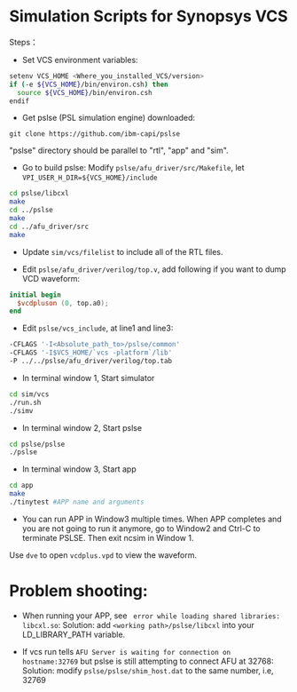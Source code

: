 # Simulation Scripts for Synopsys VCS

Steps：

* Set VCS environment variables:

```Bash
setenv VCS_HOME <Where_you_installed_VCS/version>
if (-e ${VCS_HOME}/bin/environ.csh) then
  source ${VCS_HOME}/bin/environ.csh
endif
```

* Get pslse (PSL simulation engine) downloaded:

```
git clone https://github.com/ibm-capi/pslse
```

"pslse" directory should be parallel to "rtl", "app" and "sim".

* Go to build pslse:
Modify `pslse/afu_driver/src/Makefile`, let `VPI_USER_H_DIR=${VCS_HOME}/include`

```Bash
cd pslse/libcxl
make
cd ../pslse
make
cd ../afu_driver/src
make
```

* Update `sim/vcs/filelist` to include all of the RTL files.

* Edit `pslse/afu_driver/verilog/top.v`, add following if you want to dump VCD waveform:
```Verilog
initial begin 
  $vcdpluson (0, top.a0);
end
```
* Edit `pslse/vcs_include`, at line1 and line3:
```Bash
-CFLAGS '-I<Absolute_path_to>/pslse/common'
-CFLAGS '-I$VCS_HOME/`vcs -platform`/lib'
-P ../../pslse/afu_driver/verilog/top.tab
```

* In terminal window 1, Start simulator
```Bash
cd sim/vcs
./run.sh
./simv
```

* In terminal window 2, Start pslse
```Bash
cd pslse/pslse
./pslse
```

* In terminal window 3, Start app
```Bash
cd app
make
./tinytest #APP name and arguments
```

* You can run APP in Window3 multiple times. When APP completes and you are not going to run it anymore, go to Window2 and Ctrl-C to terminate PSLSE. Then exit ncsim in Window 1.

Use `dve` to open `vcdplus.vpd` to view the waveform. 

# Problem shooting:

* When running your APP, see ` error while loading shared libraries: libcxl.so`:
Solution: add `<working path>/pslse/libcxl` into your LD_LIBRARY_PATH variable.

* If vcs run tells `AFU Server is waiting for connection on hostname:32769` but pslse is still attempting to connect AFU at 32768:
Solution: modify `pslse/pslse/shim_host.dat` to the same number, i.e, 32769
